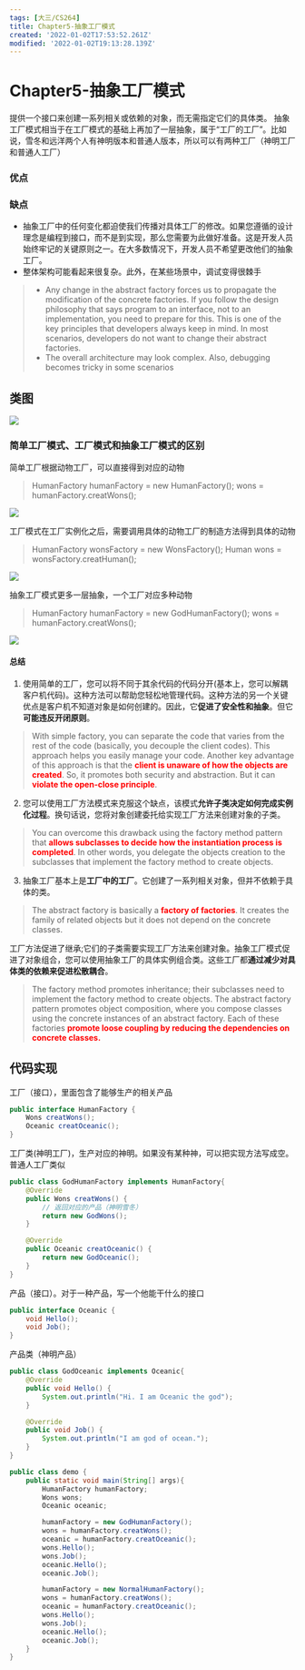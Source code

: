 ```yaml
---
tags: [大三/CS264]
title: Chapter5-抽象工厂模式
created: '2022-01-02T17:53:52.261Z'
modified: '2022-01-02T19:13:28.139Z'
---
```


# Chapter5-抽象工厂模式
提供一个接口来创建一系列相关或依赖的对象，而无需指定它们的具体类。
抽象工厂模式相当于在工厂模式的基础上再加了一层抽象，属于“工厂的工厂”。比如说，雪冬和远洋两个人有神明版本和普通人版本，所以可以有两种工厂（神明工厂和普通人工厂）
### 优点

### 缺点
- 抽象工厂中的任何变化都迫使我们传播对具体工厂的修改。如果您遵循的设计理念是编程到接口，而不是到实现，那么您需要为此做好准备。这是开发人员始终牢记的关键原则之一。在大多数情况下，开发人员不希望更改他们的抽象工厂。
- 整体架构可能看起来很复杂。此外，在某些场景中，调试变得很棘手
>- Any change in the abstract factory forces us to propagate  the modification of the concrete factories.   If you follow the  design philosophy that says program to an interface, not to an  implementation, you need to prepare for this. This is one of the  key principles that developers always keep in mind. In most scenarios, developers do not want to change their abstract factories. 
>- The overall architecture may look complex. Also, debugging becomes tricky in some scenarios 

## 类图
<img src="https://raw.githubusercontent.com/Guiny-Time/PictureBed/main/20220103015628.png"/>

### 简单工厂模式、工厂模式和抽象工厂模式的区别
简单工厂根据动物工厂，可以直接得到对应的动物
> HumanFactory humanFactory = new HumanFactory();
wons = humanFactory.creatWons();

<img src="https://raw.githubusercontent.com/Guiny-Time/PictureBed/main/20220103025827.png"/>

工厂模式在工厂实例化之后，需要调用具体的动物工厂的制造方法得到具体的动物
> HumanFactory wonsFactory = new WonsFactory();
  Human wons = wonsFactory.creatHuman();

<img src="https://raw.githubusercontent.com/Guiny-Time/PictureBed/main/20220103025840.png"/>

抽象工厂模式更多一层抽象，一个工厂对应多种动物
> HumanFactory humanFactory = new GodHumanFactory();
  wons = humanFactory.creatWons();

<img src="https://raw.githubusercontent.com/Guiny-Time/PictureBed/main/20220103025902.png"/>

#### 总结
1. 使用简单的工厂，您可以将不同于其余代码的代码分开(基本上，您可以解耦客户机代码)。这种方法可以帮助您轻松地管理代码。这种方法的另一个关键优点是客户机不知道对象是如何创建的。因此，它**促进了安全性和抽象**。但它**可能违反开闭原则**。
> With simple factory, you can separate the code that varies from the rest of the code (basically, you decouple the client codes). This approach helps you easily manage your code. Another key advantage of this approach is that the **<span style="color:red">client is unaware of how the objects are created</span>**. So, it promotes both security and abstraction. But it can **<span style="color:red">violate the open-close principle</span>**. 
2. 您可以使用工厂方法模式来克服这个缺点，该模式**允许子类决定如何完成实例化过程**。换句话说，您将对象创建委托给实现工厂方法来创建对象的子类。
> You can overcome this drawback using the factory method pattern that **<span style="color:red">allows subclasses to decide how the instantiation process is completed</span>**. In other words, you delegate the objects creation to the subclasses that implement the factory method to create objects. 
3. 抽象工厂基本上是**工厂中的工厂**。它创建了一系列相关对象，但并不依赖于具体的类。
> The abstract factory is basically a **<span style="color:red">factory of factories</span>**. It creates the family of related objects but it does not depend on the concrete classes. 

工厂方法促进了继承;它们的子类需要实现工厂方法来创建对象。抽象工厂模式促进了对象组合，您可以使用抽象工厂的具体实例组合类。这些工厂都**通过减少对具体类的依赖来促进松散耦合**。
> The factory method promotes inheritance; their subclasses need to implement the factory method to create objects. The abstract factory pattern promotes object composition, where you compose classes using the concrete instances of an abstract factory. Each of these factories **<span style="color:red">promote loose coupling by reducing the dependencies on concrete classes.</span>**

## 代码实现
工厂（接口），里面包含了能够生产的相关产品
```Java
public interface HumanFactory {
    Wons creatWons();
    Oceanic creatOceanic();
}
```
工厂类(神明工厂)，生产对应的神明。如果没有某种神，可以把实现方法写成空。普通人工厂类似
```Java
public class GodHumanFactory implements HumanFactory{
    @Override
    public Wons creatWons() {
        // 返回对应的产品（神明雪冬）
        return new GodWons();
    }

    @Override
    public Oceanic creatOceanic() {
        return new GodOceanic();
    }
}
```
产品（接口）。对于一种产品，写一个他能干什么的接口
```Java
public interface Oceanic {
    void Hello();
    void Job();
}
```
产品类（神明产品）
```Java
public class GodOceanic implements Oceanic{
    @Override
    public void Hello() {
        System.out.println("Hi. I am Oceanic the god");
    }

    @Override
    public void Job() {
        System.out.println("I am god of ocean.");
    }
}
```
```Java
public class demo {
    public static void main(String[] args){
        HumanFactory humanFactory;
        Wons wons;
        Oceanic oceanic;

        humanFactory = new GodHumanFactory();
        wons = humanFactory.creatWons();
        oceanic = humanFactory.creatOceanic();
        wons.Hello();
        wons.Job();
        oceanic.Hello();
        oceanic.Job();

        humanFactory = new NormalHumanFactory();
        wons = humanFactory.creatWons();
        oceanic = humanFactory.creatOceanic();
        wons.Hello();
        wons.Job();
        oceanic.Hello();
        oceanic.Job();
    }
}
```





